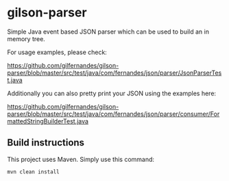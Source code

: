 # gilson-parser
Simple Java event based JSON parser which can be used to build an in memory tree.

For usage examples, please check:

https://github.com/gilfernandes/gilson-parser/blob/master/src/test/java/com/fernandes/json/parser/JsonParserTest.java

Additionally you can also pretty print your JSON using the examples here:

https://github.com/gilfernandes/gilson-parser/blob/master/src/test/java/com/fernandes/json/parser/consumer/FormattedStringBuilderTest.java

## Build instructions

This project uses Maven. Simply use this command:

    mvn clean install
